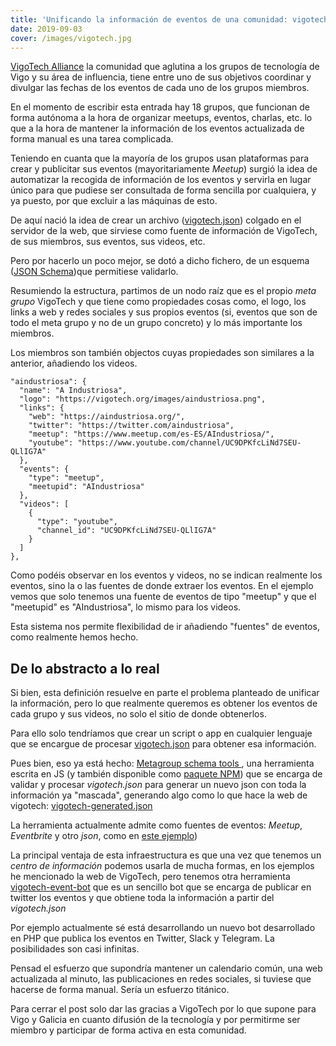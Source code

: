 ```yaml
---
title: 'Unificando la información de eventos de una comunidad: vigotech.json'
date: 2019-09-03
cover: /images/vigotech.jpg
---
```


[VigoTech Alliance](https://vigotech.org/) la comunidad que aglutina a los grupos de tecnología de Vigo y su área de influencia, tiene entre uno de sus objetivos coordinar y divulgar las fechas de los eventos de cada uno de los grupos miembros.

En el momento de escribir esta entrada hay 18 grupos, que funcionan de forma autónoma a la hora de organizar meetups, eventos, charlas, etc. lo que a la hora de mantener la información de los eventos actualizada de forma manual es una tarea complicada.

Teniendo en cuanta que la mayoría de los grupos usan plataformas para crear y publicitar sus eventos (mayoritariamente _Meetup_) surgió la idea de automatizar la recogida de información de los eventos y servirla en lugar único para que pudiese ser consultada de forma sencilla por cualquiera, y ya puesto, por que excluir a las máquinas de esto.

De aquí nació la idea de crear un archivo ([vigotech.json](https://vigotech.org/vigotech.json)) colgado en el servidor de la web, que sirviese como fuente de información de VigoTech, de sus miembros, sus eventos, sus videos, etc.

Pero por hacerlo un poco mejor, se dotó a dicho fichero, de un esquema ([JSON Schema](https://github.com/VigoTech/vigotech.github.io/blob/source/static/vigotech-schema.json))que permitiese validarlo.

Resumiendo la estructura, partimos de un nodo raíz que es el propio _meta grupo_ VigoTech y que tiene como propiedades cosas como, el logo, los links a web y redes sociales y sus propios eventos (si, eventos que son de todo el meta grupo y no de un grupo concreto) y lo más importante los miembros.

Los miembros son también objectos cuyas propiedades son similares a la anterior, añadiendo los videos.

```
"aindustriosa": {
  "name": "A Industriosa",
  "logo": "https://vigotech.org/images/aindustriosa.png",
  "links": {
    "web": "https://aindustriosa.org/",
    "twitter": "https://twitter.com/aindustriosa",
    "meetup": "https://www.meetup.com/es-ES/AIndustriosa/",
    "youtube": "https://www.youtube.com/channel/UC9DPKfcLiNd7SEU-QLlIG7A"
  },
  "events": {
    "type": "meetup",
    "meetupid": "AIndustriosa"
  },
  "videos": [
    {
      "type": "youtube",
      "channel_id": "UC9DPKfcLiNd7SEU-QLlIG7A"
    }
  ]
},
```

Como podéis observar en los eventos y videos, no se indican realmente los eventos, sino la o las fuentes de donde extraer los eventos. En el ejemplo vemos que solo tenemos una fuente de eventos de tipo "meetup" y que el "meetupid" es "AIndustriosa", lo mismo para los videos.

Esta sistema nos permite flexibilidad de ir añadiendo "fuentes" de eventos, como realmente hemos hecho.

## De lo abstracto a lo real

Si bien, esta definición resuelve en parte el problema planteado de unificar la información, pero lo que realmente queremos es obtener los eventos de cada grupo y sus videos, no solo el sitio de donde obtenerlos.

Para ello solo tendríamos que crear un script o app en cualquier lenguaje que se encargue de procesar [vigotech.json](https://vigotech.org/vigotech.json) para obtener esa información.

Pues bien, eso ya está hecho: [Metagroup schema tools
](https://github.com/VigoTech/metagroup-schema-tools), una herramienta escrita en JS (y también disponible como [paquete NPM](https://www.npmjs.com/package/metagroup-schema-tools)) que se encarga de validar y procesar _vigotech.json_ para generar un nuevo json con toda la información ya "mascada", generando algo como lo que hace la web de vigotech: [vigotech-generated.json](https://vigotech.org/vigotech-generated.json)

La herramienta actualmente admite como fuentes de eventos: _Meetup_, _Eventbrite_ y otro _json_, como en [este ejemplo](https://www.python-vigo.es/events.json))

La principal ventaja de esta infraestructura es que una vez que tenemos un _centro de información_ podemos usarla de mucha formas, en los ejemplos he mencionado la web de VigoTech, pero tenemos otra herramienta [vigotech-event-bot](https://github.com/VigoTech/vigotech-event-bot) que es un sencillo bot que se encarga de publicar en twitter los eventos y que obtiene toda la información a partir del _vigotech.json_

Por ejemplo actualmente sé está desarrollando un nuevo bot desarrollado en PHP que publica los eventos en Twitter, Slack y Telegram. La posibilidades son casi infinitas.

Pensad el esfuerzo que supondría mantener un calendario común, una web actualizada al minuto, las publicaciones en redes sociales, si tuviese que hacerse de forma manual. Sería un esfuerzo titánico.

Para cerrar el post solo dar las gracias a VigoTech por lo que supone para Vigo y Galicia en cuanto difusión de la tecnología y por permitirme ser miembro y participar de forma activa en esta comunidad.

 


